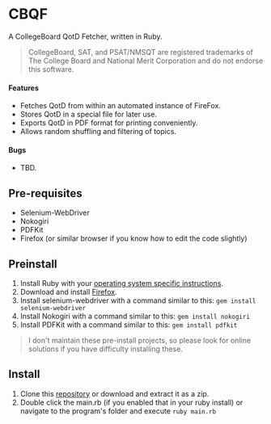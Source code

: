 # CBQF
A CollegeBoard QotD Fetcher, written in Ruby.

>CollegeBoard, SAT, and PSAT/NMSQT are registered trademarks of The College Board and National Merit Corporation and do not endorse this software.

#### Features
- Fetches QotD from within an automated instance of FireFox.
- Stores QotD in a special file for later use.
- Exports QotD in PDF format for printing conveniently.
- Allows random shuffling and filtering of topics.

#### Bugs
- TBD.

## Pre-requisites
- Selenium-WebDriver
- Nokogiri
- PDFKit
- Firefox (or similar browser if you know how to edit the code slightly)

## Preinstall

1.  Install Ruby with your [operating system specific instructions](https://www.ruby-lang.org/en/documentation/installation/).
2.  Download and install [Firefox](https://www.mozilla.org/en-US/firefox/new/).
3.  Install selenium-webdriver with a command similar to this: `gem install selenium-webdriver`
4.  Install Nokogiri with a command similar to this: `gem install nokogiri`
5.  Install PDFKit with a command similar to this: `gem install pdfkit`

> I don't maintain these pre-install projects, so please look for online solutions if you have difficulty installing these.

## Install

1.  Clone this [repository](https://help.github.com/articles/cloning-a-repository/) or download and extract it as a zip.
2.  Double click the main.rb (if you enabled that in your ruby install) or navigate to the program's folder and execute `ruby main.rb`
